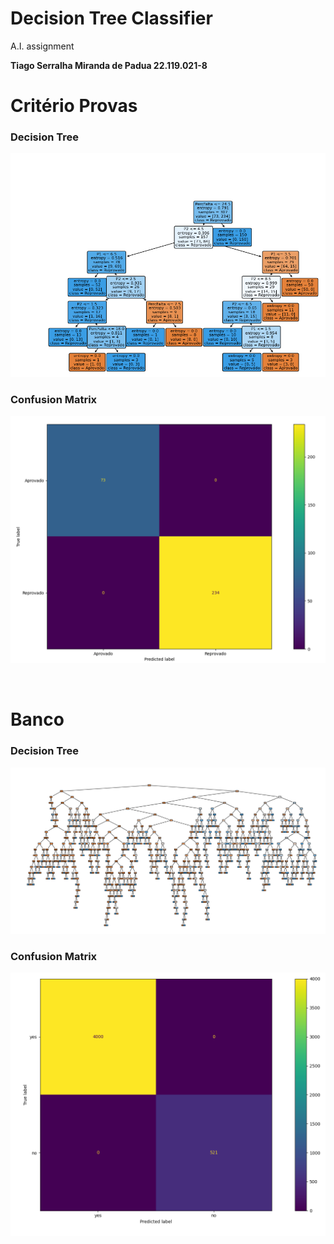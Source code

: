 # Decision Tree Classifier
A.I. assignment


**Tiago Serralha Miranda de Padua 22.119.021-8**


Critério Provas
======

### Decision Tree

![alt text](https://github.com/tspadua/decision-tree-classifier/blob/main/blob/arvore_decisao_provas.png "Arvore Decisão - Critério Provas")

### Confusion Matrix

![alt text](https://github.com/tspadua/decision-tree-classifier/blob/main/blob/matrix_confusao_provas.png "Matrix Confusão - Critério Provas")


&nbsp;&nbsp;

Banco
======

### Decision Tree

![alt text](https://github.com/tspadua/decision-tree-classifier/blob/main/blob/arvore_decisao_banco.png "Arvore Decisão - Banco")

### Confusion Matrix

![alt text](https://github.com/tspadua/decision-tree-classifier/blob/main/blob/matrix_confusao_banco.png "Matrix Confusão - Banco")
